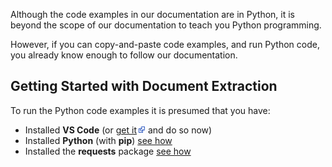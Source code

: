 Although the code examples in our documentation are in Python, it is beyond the scope of our 
documentation to teach you Python programming.

However, if you can copy-and-paste code examples, and run Python code, you already know enough 
to follow our documentation.

## Getting Started with Document Extraction
To run the Python code examples it is presumed that you have:
* Installed **VS Code** (or <a href="https://code.visualstudio.com/" target="_blank">get it</a><img src="external-link.png"/> and do so now)
* Installed **Python** (with **pip**) <a href="python/installing-python.md" target="_blank">see how</a>
* Installed the **requests** package <a href="/requests/installing-requests.md" target="_blank">see how</a>
